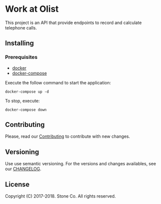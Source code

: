 # Work at Olist

This project is an API that provide endpoints to record and calculate telephone calls.

## Installing

### Prerequisites
- [docker]
- [docker-compose]


Execute the follow command to start the application:

`docker-compose up -d`

To stop, execute:

`docker-compose down`

## Contributing

Please, read our [Contributing](docs/CONTRIBUTING.md) to contribute with new changes.

## Versioning

Use use semantic versioning. For the versions and changes availables, see our [CHANGELOG](docs/CHANGELOG.md).

## License

Copyright (C) 2017-2018. Stone Co. All rights reserved.

[Flask]: http://flask.pocoo.org/
[docker]:https://www.docker.com/community-edition#/download
[docker-compose]:https://docs.docker.com/compose/install/